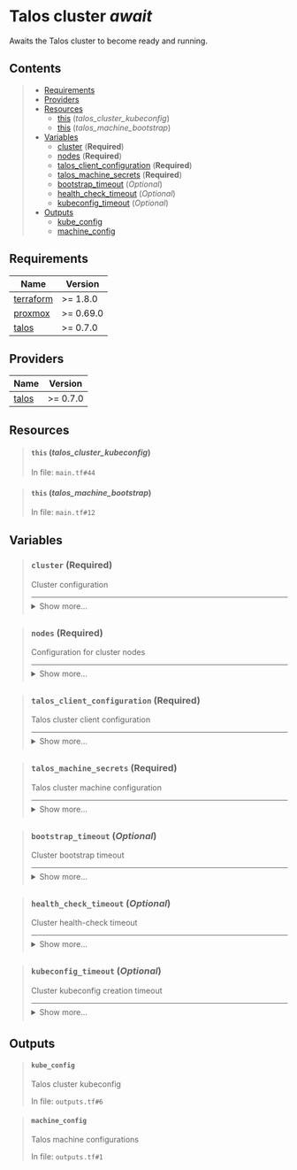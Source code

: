 # Talos cluster *await*

Awaits the Talos cluster to become ready and running.
## Contents

<blockquote>

- [Requirements](#requirements)
- [Providers](#providers)
- [Resources](#resources)
  - [this](#this-talos_cluster_kubeconfig) (*talos_cluster_kubeconfig*)
  - [this](#this-talos_machine_bootstrap) (*talos_machine_bootstrap*)
- [Variables](#variables)
  - [cluster](#cluster-required) (**Required**)
  - [nodes](#nodes-required) (**Required**)
  - [talos_client_configuration](#talos_client_configuration-required) (**Required**)
  - [talos_machine_secrets](#talos_machine_secrets-required) (**Required**)
  - [bootstrap_timeout](#bootstrap_timeout-optional) (*Optional*)
  - [health_check_timeout](#health_check_timeout-optional) (*Optional*)
  - [kubeconfig_timeout](#kubeconfig_timeout-optional) (*Optional*)
- [Outputs](#outputs)
  - [kube_config](#kube_config)
  - [machine_config](#machine_config)</blockquote>

## Requirements

| Name | Version |
|------|---------|
| <a name="requirement_terraform"></a> [terraform](#requirement\_terraform) | >= 1.8.0 |
| <a name="requirement_proxmox"></a> [proxmox](#requirement\_proxmox) | >= 0.69.0 |
| <a name="requirement_talos"></a> [talos](#requirement\_talos) | >= 0.7.0 |
## Providers

| Name | Version |
|------|---------|
| <a name="provider_talos"></a> [talos](#provider\_talos) | >= 0.7.0 |


## Resources
<blockquote>

#### `this` (_talos_cluster_kubeconfig_)
In file: `main.tf#44`
</blockquote>
<blockquote>

#### `this` (_talos_machine_bootstrap_)
In file: `main.tf#12`
</blockquote>

## Variables
<blockquote>

### `cluster` (**Required**)
Cluster configuration

<details style="border-top-color: inherit; border-top-width: 0.1em; border-top-style: solid; padding-top: 0.5em; padding-bottom: 0.5em;">
  <summary>Show more...</summary>

  **Type**:
  ```hcl
  object({
    name          = string
    talos_version = string
    endpoint      = string
  })
  ```
  In file: `variables.tf#1`

</details>
</blockquote>
<blockquote>

### `nodes` (**Required**)
Configuration for cluster nodes

<details style="border-top-color: inherit; border-top-width: 0.1em; border-top-style: solid; padding-top: 0.5em; padding-bottom: 0.5em;">
  <summary>Show more...</summary>

  **Type**:
  ```hcl
  list(object({
    name         = string
    machine_type = string
    ip           = string
  }))
  ```
  In file: `variables.tf#41`

</details>
</blockquote>
<blockquote>

### `talos_client_configuration` (**Required**)
Talos cluster client configuration

<details style="border-top-color: inherit; border-top-width: 0.1em; border-top-style: solid; padding-top: 0.5em; padding-bottom: 0.5em;">
  <summary>Show more...</summary>

  **Type**:
  ```hcl
  map(any)
  ```
  In file: `variables.tf#15`

</details>
</blockquote>
<blockquote>

### `talos_machine_secrets` (**Required**)
Talos cluster machine configuration

<details style="border-top-color: inherit; border-top-width: 0.1em; border-top-style: solid; padding-top: 0.5em; padding-bottom: 0.5em;">
  <summary>Show more...</summary>

  **Type**:
  ```hcl
  any
  ```
  In file: `variables.tf#10`

</details>
</blockquote>
<blockquote>

### `bootstrap_timeout` (*Optional*)
Cluster bootstrap timeout

<details style="border-top-color: inherit; border-top-width: 0.1em; border-top-style: solid; padding-top: 0.5em; padding-bottom: 0.5em;">
  <summary>Show more...</summary>

  **Type**:
  ```hcl
  string
  ```
  **Default**:
  ```json
  "5m"
  ```
  In file: `variables.tf#20`

</details>
</blockquote>
<blockquote>

### `health_check_timeout` (*Optional*)
Cluster health-check timeout

<details style="border-top-color: inherit; border-top-width: 0.1em; border-top-style: solid; padding-top: 0.5em; padding-bottom: 0.5em;">
  <summary>Show more...</summary>

  **Type**:
  ```hcl
  string
  ```
  **Default**:
  ```json
  "10m"
  ```
  In file: `variables.tf#27`

</details>
</blockquote>
<blockquote>

### `kubeconfig_timeout` (*Optional*)
Cluster kubeconfig creation timeout

<details style="border-top-color: inherit; border-top-width: 0.1em; border-top-style: solid; padding-top: 0.5em; padding-bottom: 0.5em;">
  <summary>Show more...</summary>

  **Type**:
  ```hcl
  string
  ```
  **Default**:
  ```json
  "1m"
  ```
  In file: `variables.tf#34`

</details>
</blockquote>


## Outputs
<blockquote>

#### `kube_config`
Talos cluster kubeconfig

In file: `outputs.tf#6`
</blockquote>
<blockquote>

#### `machine_config`
Talos machine configurations

In file: `outputs.tf#1`
</blockquote>
